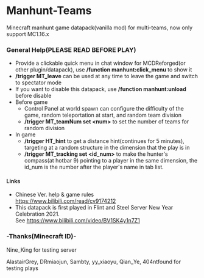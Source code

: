 # Manhunt-Teams
Minecraft manhunt game datapack(vanilla mod) for multi-teams, now only support MC1.16.x<br>
### General Help(PLEASE READ BEFORE PLAY)
- Provide a clickable quick menu in chat window for MCDReforged(or other plugin/datapack), use **/function manhunt:click_menu** to show it
- **/trigger MT_leave** can be used at any time to leave the game and switch to spectator mode
- If you want to disable this datapack, use **/function manhunt:unload** before disable
- Before game
  - Control Panel at world spawn can configure the difficulty of the game, random teleportation at start, and random team division
  - **/trigger MT_teamNum set \<num\>** to set the number of teams for random division
- In game
  - **/trigger HT_hint** to get a distance hint(continues for 5 minutes), targeting at a random structure in the dimension that the play is in
  - **/trigger MT_tracking set \<id_num\>** to make the hunter's compass(at hotbar 9) pointing to a player in the same dimension, the id_num is the number after the player's name in tab list.


#### Links
- Chinese Ver. help & game rules <br> https://www.bilibili.com/read/cv9174212
- This datapack is first played in Flint and Steel Server New Year Celebration 2021. <br> See https://www.bilibili.com/video/BV1SK4y1n7Z1

### -Thanks(Minecraft ID)-
 
Nine_King for testing server

AlastairGrey, DRmiaojun, Sambty, yy_xiaoyu, Qian_Ye, 404ntfound for testing plays
